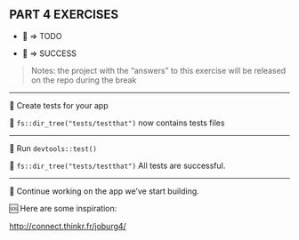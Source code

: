 
## PART 4 EXERCISES

  - 📝 =\> TODO

  - 🎉 =\> SUCCESS

> Notes: the project with the “answers” to this exercise will be
> released on the repo during the break

-----

📝 Create tests for your app

🎉 `fs::dir_tree("tests/testthat")` now contains tests files

-----

📝 Run `devtools::test()`

🎉 `fs::dir_tree("tests/testthat")` All tests are successful.

-----

📝 Continue working on the app we’ve start building.

🆘 Here are some inspiration:

<http://connect.thinkr.fr/joburg4/>
